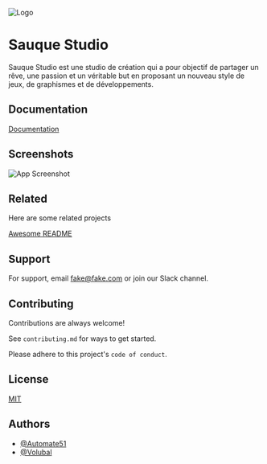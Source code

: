 
![Logo](https://www.hebergeur-image.com/upload/176.176.149.80-661ebf57cc60b.png)


# Sauque Studio
Sauque Studio est une studio de création qui a pour objectif de partager un rêve, une passion et un véritable but en proposant un nouveau style de jeux, de graphismes et de développements.




## Documentation

[Documentation](https://linktodocumentation)


## Screenshots

![App Screenshot](https://via.placeholder.com/468x300?text=App+Screenshot+Here)


## Related

Here are some related projects

[Awesome README](https://github.com/matiassingers/awesome-readme)


## Support

For support, email fake@fake.com or join our Slack channel.


## Contributing

Contributions are always welcome!

See `contributing.md` for ways to get started.

Please adhere to this project's `code of conduct`.


## License

[MIT](https://choosealicense.com/licenses/mit/)


## Authors

- [@Automate51](https://www.github.com/Automate51)
- [@Volubal](https://www.github.com/Volubal)


